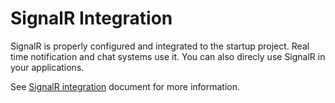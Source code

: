 # SignalR Integration

SignalR is properly configured and integrated to the startup project.
Real time notification and chat systems use it. You can also direcly use
SignalR in your applications.

See [SignalR
integration](https://aspnetboilerplate.com/Pages/Documents/SignalR-AspNetCore-Integration)
document for more information.
